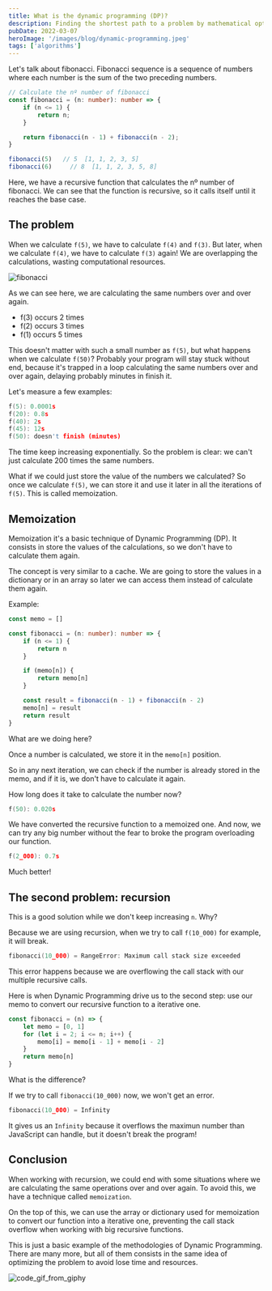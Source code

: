 ```yaml
---
title: What is the dynamic programming (DP)?
description: Finding the shortest path to a problem by mathematical optimization
pubDate: 2022-03-07
heroImage: '/images/blog/dynamic-programming.jpeg'
tags: ['algorithms']
---
```


Let's talk about fibonacci. Fibonacci sequence is a sequence of numbers where each number is the sum of the two preceding numbers.

```ts
// Calculate the nº number of fibonacci
const fibonacci = (n: number): number => {
    if (n <= 1) {
        return n;
    }

    return fibonacci(n - 1) + fibonacci(n - 2);
}

fibonacci(5)   // 5  [1, 1, 2, 3, 5]
fibonacci(6)     // 8  [1, 1, 2, 3, 5, 8]
```

Here, we have a recursive function that calculates the nº number of fibonacci. We can see that the function is recursive, so it calls itself until it reaches the base case.


## The problem

When we calculate `f(5)`, we have to calculate `f(4)` and `f(3)`. But later, when we calculate `f(4)`, we have to calculate `f(3)` again! We are overlapping the calculations, wasting computational resources.

![fibonacci](/images/blog/fibonacci.svg)

As we can see here, we are calculating the same numbers over and over again.

* f(3) occurs 2 times
* f(2) occurs 3 times
* f(1) occurs 5 times

This doesn't matter with such a small number as `f(5)`, but what happens when we calculate `f(50)`? Probably your program will stay stuck without end, because it's trapped in a loop calculating the same numbers over and over again, delaying probably minutes in finish it.

Let's measure a few examples:

```c
f(5): 0.0001s
f(20): 0.8s
f(40): 2s
f(45): 12s
f(50): doesn't finish (minutes)
```

The time keep increasing exponentially. So the problem is clear: we can't just calculate 200 times the same numbers.

What if we could just store the value of the numbers we calculated? So once we calculate `f(5)`, we can store it and use it later in all the iterations of `f(5)`. This is called memoization. 


## Memoization

Memoization it's a basic technique of Dynamic Programming (DP). It consists in store the values of the calculations, so we don't have to calculate them again.

The concept is very similar to a cache. We are going to store the values in a dictionary or in an array so later we can access them instead of calculate them again.

Example:

```ts
const memo = []

const fibonacci = (n: number): number => {
    if (n <= 1) {
        return n
    }

    if (memo[n]) {
        return memo[n]
    }

    const result = fibonacci(n - 1) + fibonacci(n - 2)
    memo[n] = result
    return result
}
```

What are we doing here?

Once a number is calculated, we store it in the `memo[n]` position.

So in any next iteration, we can check if the number is already stored in the memo, and if it is, we don't have to calculate it again.

How long does it take to calculate the number now?

```c
f(50): 0.020s
```

We have converted the recursive function to a memoized one. And now, we can try any big number without the fear to broke the program overloading our function.

```c
f(2_000): 0.7s
```

Much better!


## The second problem: recursion

This is a good solution while we don't keep increasing `n`. Why?

Because we are using recursion, when we try to call `f(10_000)` for example, it will break.

```c
fibonacci(10_000) = RangeError: Maximum call stack size exceeded
```

This error happens because we are overflowing the call stack with our multiple recursive calls.

Here is when Dynamic Programming drive us to the second step: use our memo to convert our recursive function to a iterative one.

```ts
const fibonacci = (n) => {
    let memo = [0, 1]
    for (let i = 2; i <= n; i++) {
        memo[i] = memo[i - 1] + memo[i - 2]
    }
    return memo[n]
}
```

What is the difference?

If we try to call `fibonacci(10_000)` now, we won't get an error.

```c
fibonacci(10_000) = Infinity
```

It gives us an `Infinity` because it overflows the maximun number than JavaScript can handle, but it doesn't break the program!


## Conclusion

When working with recursion, we could end with some situations where we are calculating the same operations over and over again. To avoid this, we have a technique called `memoization`.

On the top of this, we can use the array or dictionary used for memoization to convert our function into a iterative one, preventing the call stack overflow when working with big recursive functions.

This is just a basic example of the methodologies of Dynamic Programming. There are many more, but all of them consists in the same idea of optimizing the problem to avoid lose time and resources.

![code_gif_from_giphy](/images/blog/endings/3.gif)
